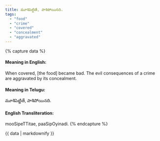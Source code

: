 ```yaml
---
title: మూశిపెట్టితే, పాశిపోయినది.
tags:
  - "food"
  - "crime"
  - "covered"
  - "concealment"
  - "aggravated"
---
```


{% capture data %}
#### Meaning in English:
When covered, [the food] became bad.
The evil consequences of a crime are aggravated by its concealment.

#### Meaning in Telugu:
మూశిపెట్టితే, పాశిపోయినది.

#### English Transliteration:
mooSipeTTitae, paaSipOyinadi.
{% endcapture %}

<div class="notice">{{ data | markdownify }}</div>

